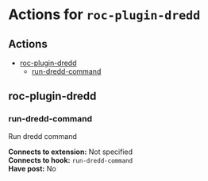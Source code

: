 # Actions for `roc-plugin-dredd`

## Actions
* [roc-plugin-dredd](#roc-plugin-dredd)
  * [run-dredd-command](#run-dredd-command)

## roc-plugin-dredd

### run-dredd-command

Run dredd command

__Connects to extension:__ Not specified  
__Connects to hook:__ `run-dredd-command`  
__Have post:__ No  
